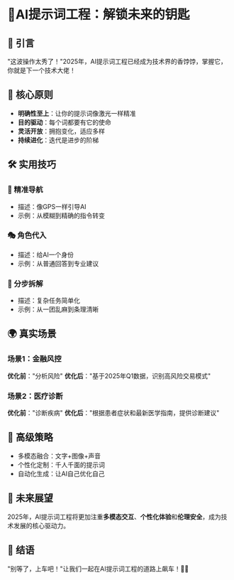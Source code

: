 # 🚀AI提示词工程：解锁未来的钥匙

## 🌟 引言
"这波操作太秀了！"2025年，AI提示词工程已经成为技术界的香饽饽，掌握它，你就是下一个技术大佬！

## 🔑 核心原则
- **明确性至上**：让你的提示词像激光一样精准
- **目的驱动**：每个词都要有它的使命
- **灵活开放**：拥抱变化，适应多样
- **持续进化**：迭代是进步的阶梯

## 🛠️ 实用技巧
### 🎯 精准导航
- 描述：像GPS一样引导AI
- 示例：从模糊到精确的指令转变

### 🎭 角色代入
- 描述：给AI一个身份
- 示例：从普通回答到专业建议

### 📝 分步拆解
- 描述：复杂任务简单化
- 示例：从一团乱麻到条理清晰

## 🌍 真实场景
### 场景1：金融风控
**优化前**："分析风险"
**优化后**："基于2025年Q1数据，识别高风险交易模式"

### 场景2：医疗诊断
**优化前**："诊断疾病"
**优化后**："根据患者症状和最新医学指南，提供诊断建议"

## 🚀 高级策略
- 多模态融合：文字+图像+声音
- 个性化定制：千人千面的提示词
- 自动化生成：让AI自己优化自己

## 🔮 未来展望
2025年，AI提示词工程将更加注重**多模态交互**、**个性化体验**和**伦理安全**，成为技术发展的核心驱动力。

## 💪 结语
"别等了，上车吧！"让我们一起在AI提示词工程的道路上飙车！🚗💨